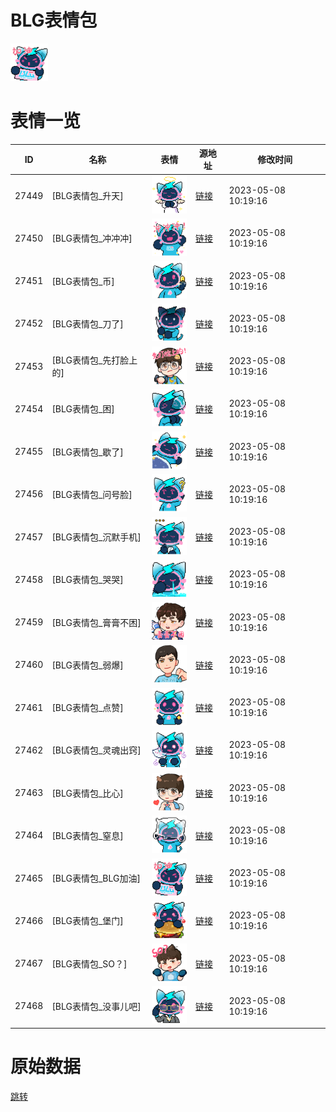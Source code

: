 # BLG表情包

<img src="./cover.png" height="60" alt="cover" />

# 表情一览

|ID|名称|表情|源地址|修改时间|
|----|----|----|----|----|
|27449|[BLG表情包_升天]|<img src="./pic/027449_%5BBLG表情包_升天%5D.png" height="60" alt="升天"/>|[链接](https://i0.hdslb.com/bfs/garb/item/4ca323fe229f73763b773a6474ceb175849072ae.png)|2023-05-08 10:19:16|
|27450|[BLG表情包_冲冲冲]|<img src="./pic/027450_%5BBLG表情包_冲冲冲%5D.png" height="60" alt="冲冲冲"/>|[链接](https://i0.hdslb.com/bfs/garb/item/1a2659e254bf51cc24512f3d29a01be5c995d50b.png)|2023-05-08 10:19:16|
|27451|[BLG表情包_币]|<img src="./pic/027451_%5BBLG表情包_币%5D.png" height="60" alt="币"/>|[链接](https://i0.hdslb.com/bfs/garb/item/871ff320ae198582507d9bf7fcd6c24ffd3f9755.png)|2023-05-08 10:19:16|
|27452|[BLG表情包_刀了]|<img src="./pic/027452_%5BBLG表情包_刀了%5D.png" height="60" alt="刀了"/>|[链接](https://i0.hdslb.com/bfs/garb/item/9de71f7078c313e1bfc5a3374f3af08dcdc77514.png)|2023-05-08 10:19:16|
|27453|[BLG表情包_先打脸上的]|<img src="./pic/027453_%5BBLG表情包_先打脸上的%5D.png" height="60" alt="先打脸上的"/>|[链接](https://i0.hdslb.com/bfs/garb/item/b83e6fbd54a85b4cca28515c672a8f86c01306c6.png)|2023-05-08 10:19:16|
|27454|[BLG表情包_困]|<img src="./pic/027454_%5BBLG表情包_困%5D.png" height="60" alt="困"/>|[链接](https://i0.hdslb.com/bfs/garb/item/49f6fc099bae439b30b3188cae7d50c28d8a11e5.png)|2023-05-08 10:19:16|
|27455|[BLG表情包_歇了]|<img src="./pic/027455_%5BBLG表情包_歇了%5D.png" height="60" alt="歇了"/>|[链接](https://i0.hdslb.com/bfs/garb/item/f4666076c90ea442f39723a518e9c543670a8deb.png)|2023-05-08 10:19:16|
|27456|[BLG表情包_问号脸]|<img src="./pic/027456_%5BBLG表情包_问号脸%5D.png" height="60" alt="问号脸"/>|[链接](https://i0.hdslb.com/bfs/garb/item/534e57268d3836693347a0ce1f69aa14c8fd9ae6.png)|2023-05-08 10:19:16|
|27457|[BLG表情包_沉默手机]|<img src="./pic/027457_%5BBLG表情包_沉默手机%5D.png" height="60" alt="沉默手机"/>|[链接](https://i0.hdslb.com/bfs/garb/item/26912c8222b028b9ad18fb481636af43b12a1fed.png)|2023-05-08 10:19:16|
|27458|[BLG表情包_哭哭]|<img src="./pic/027458_%5BBLG表情包_哭哭%5D.png" height="60" alt="哭哭"/>|[链接](https://i0.hdslb.com/bfs/garb/item/eeb74d4c9d8a981800522e3070d39bb07abefd36.png)|2023-05-08 10:19:16|
|27459|[BLG表情包_膏膏不困]|<img src="./pic/027459_%5BBLG表情包_膏膏不困%5D.png" height="60" alt="膏膏不困"/>|[链接](https://i0.hdslb.com/bfs/garb/item/1b0ab869ca655880e4ae491b1f12f545c1cffb9d.png)|2023-05-08 10:19:16|
|27460|[BLG表情包_弱爆]|<img src="./pic/027460_%5BBLG表情包_弱爆%5D.png" height="60" alt="弱爆"/>|[链接](https://i0.hdslb.com/bfs/garb/item/560248bd0d5b1bb477c632e7ec3a2abdf5e8ebf5.png)|2023-05-08 10:19:16|
|27461|[BLG表情包_点赞]|<img src="./pic/027461_%5BBLG表情包_点赞%5D.png" height="60" alt="点赞"/>|[链接](https://i0.hdslb.com/bfs/garb/item/602be015cc4ce942eb74312d87489c1e397cccff.png)|2023-05-08 10:19:16|
|27462|[BLG表情包_灵魂出窍]|<img src="./pic/027462_%5BBLG表情包_灵魂出窍%5D.png" height="60" alt="灵魂出窍"/>|[链接](https://i0.hdslb.com/bfs/garb/item/52432d0a9049cce5de1abb75acafec1d380a749f.png)|2023-05-08 10:19:16|
|27463|[BLG表情包_比心]|<img src="./pic/027463_%5BBLG表情包_比心%5D.png" height="60" alt="比心"/>|[链接](https://i0.hdslb.com/bfs/garb/item/af0e8a5f5c8aadb9f39089eaa3b2b168e1d92e34.png)|2023-05-08 10:19:16|
|27464|[BLG表情包_窒息]|<img src="./pic/027464_%5BBLG表情包_窒息%5D.png" height="60" alt="窒息"/>|[链接](https://i0.hdslb.com/bfs/garb/item/d4847b1ec490a9d54c85f086a42d093e2ae17e25.png)|2023-05-08 10:19:16|
|27465|[BLG表情包_BLG加油]|<img src="./pic/027465_%5BBLG表情包_BLG加油%5D.png" height="60" alt="BLG加油"/>|[链接](https://i0.hdslb.com/bfs/garb/item/3011d02475a2f7efc85b572967fbf0aa0f74888c.png)|2023-05-08 10:19:16|
|27466|[BLG表情包_堡门]|<img src="./pic/027466_%5BBLG表情包_堡门%5D.png" height="60" alt="堡门"/>|[链接](https://i0.hdslb.com/bfs/garb/item/58e70b3514c543239df20617196b889582016ab0.png)|2023-05-08 10:19:16|
|27467|[BLG表情包_SO？]|<img src="./pic/027467_%5BBLG表情包_SO？%5D.png" height="60" alt="SO？"/>|[链接](https://i0.hdslb.com/bfs/garb/item/80cbe018cb23ed9881e792693da8623cde683750.png)|2023-05-08 10:19:16|
|27468|[BLG表情包_没事儿吧]|<img src="./pic/027468_%5BBLG表情包_没事儿吧%5D.png" height="60" alt="没事儿吧"/>|[链接](https://i0.hdslb.com/bfs/garb/item/fef05baca04aa988eb862ff6a0cf8577ca665584.png)|2023-05-08 10:19:16|

# 原始数据

[跳转](./raw.json)

